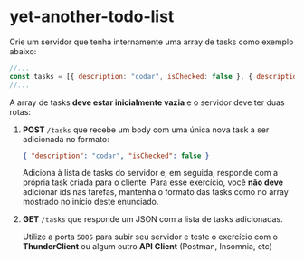 # yet-another-todo-list

Crie um servidor que tenha internamente uma array de tasks como exemplo abaixo:

```jsx
//...
const tasks = [{ description: "codar", isChecked: false }, { description: "dormir", isChecked: false }];
//...
```

A array de tasks **deve estar inicialmente vazia** e o servidor deve ter duas rotas:

1. **POST** `/tasks` que recebe um body com uma única nova task a ser adicionada no formato:
    
    ```json
    { "description": "codar", "isChecked": false }
    ```
    
    Adiciona à lista de tasks do servidor e, em seguida, responde com a própria task criada para o cliente.
    Para esse exercício, você **não deve** adicionar ids nas tarefas, mantenha o formato das tasks como no array mostrado no início deste enunciado.
    
2. **GET** `/tasks` que responde um JSON com a lista de tasks adicionadas.
    
    Utilize a porta `5005` para subir seu servidor e teste o exercício com o **ThunderClient** ou algum outro **API Client** (Postman, Insomnia, etc)

